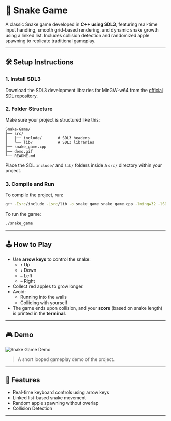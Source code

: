 # 🐍 Snake Game

A classic Snake game developed in **C++ using SDL3**, featuring real-time input handling, smooth grid-based rendering, and dynamic snake growth using a linked list. Includes collision detection and randomized apple spawning to replicate traditional gameplay.

---

## 🛠️ Setup Instructions

### 1. Install SDL3

Download the SDL3 development libraries for MinGW-w64 from the [official SDL repository](https://github.com/libsdl-org/SDL).

### 2. Folder Structure

Make sure your project is structured like this:

```
Snake-Game/
├── src/
│   ├── include/       # SDL3 headers
│   └── lib/           # SDL3 libraries
├── snake_game.cpp
├── demo.gif
└── README.md
```

Place the SDL `include/` and `lib/` folders inside a `src/` directory within your project.

### 3. Compile and Run

To compile the project, run:

```bash
g++ -Isrc/include -Lsrc/lib -o snake_game snake_game.cpp -lmingw32 -lSDL3
```

To run the game:

```bash
./snake_game
```

---

## 🕹️ How to Play

- Use **arrow keys** to control the snake:
  - `↑` Up
  - `↓` Down
  - `←` Left
  - `→` Right
- Collect red apples to grow longer.
- Avoid:
  - Running into the walls
  - Colliding with yourself
- The game ends upon collision, and your **score** (based on snake length) is printed in the **terminal**.

---

## 🎮 Demo

![Snake Game Demo](https://github.com/manojvarma38/snake-game/blob/2132858f463a97b5d78e2b7b39db8311ea2ece26/demo.gif)

> A short looped gameplay demo of the project.

---

## 🚀 Features
- Real-time keyboard controls using arrow keys
- Linked list-based snake movement
- Random apple spawning without overlap  
- Collision Detection

---
